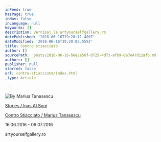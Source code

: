 ```yaml
---
inFeed: true
hasPage: true
inNav: false
inLanguage: null
keywords: []
description: Vernisaj la artyourselfgallery.ro
datePublished: '2016-06-16T19:20:11.480Z'
dateModified: '2016-06-16T19:20:03.559Z'
title: Contro stiacciato
author: []
sourcePath: _posts/2016-06-16-b6e2e58f-d725-4d73-afb9-0a7e47d12afb.md
authors: []
publisher: null
starred: false
url: contro-stiacciato/index.html
_type: Article

---
```

![By Marius Tanasescu](https://the-grid-user-content.s3-us-west-2.amazonaws.com/a01ec0e1-e779-4428-875e-3229dbfeb0bb.jpg)

[Stories / Inas Al Soqi][0]

[Contro Stiacciato / Marius Tanasescu][0]

16.06.2016 - 09.07.2016

artyourselfgallery.ro

[0]: http://artyourselfgallery.ro/exhibitions/stories-inas-al-soqi-si-contro-stiacciato-marius-tanasescu/